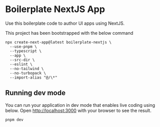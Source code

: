# Boilerplate NextJS App

Use this boilerplate code to author UI apps using NextJS.

This project has been bootstrapped with the below command

```shell
npx create-next-app@latest boilerplate-nextjs \
  --use-pnpm \
  --typescript \
  --app \
  --src-dir \
  --eslint \
  --no-tailwind \
  --no-turbopack \
  --import-alias "@/\*"
```

## Running dev mode

You can run your application in dev mode that enables live coding using below. Open [http://localhost:3000](http://localhost:3000) with your browser to see the result.

```shell
pnpm dev
```
